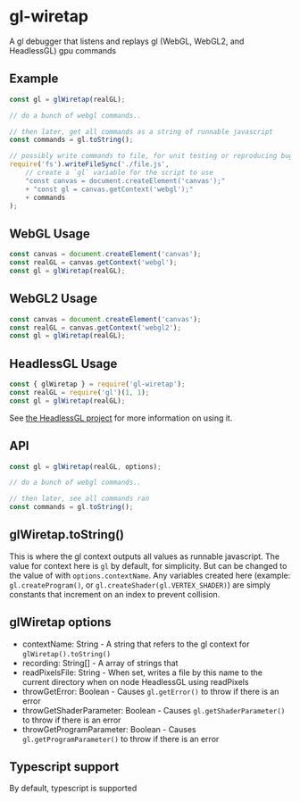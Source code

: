# gl-wiretap
A gl debugger that listens and replays gl (WebGL, WebGL2, and HeadlessGL) gpu commands

## Example
```js
const gl = glWiretap(realGL);

// do a bunch of webgl commands..

// then later, get all commands as a string of runnable javascript
const commands = gl.toString();

// possibly write commands to file, for unit testing or reproducing bug
require('fs').writeFileSync('./file.js',
    // create a `gl` variable for the script to use
    "const canvas = document.createElement('canvas');"
    + "const gl = canvas.getContext('webgl');"
    + commands
);
```

## WebGL Usage
```js
const canvas = document.createElement('canvas');
const realGL = canvas.getContext('webgl');
const gl = glWiretap(realGL);
```

## WebGL2 Usage
```js
const canvas = document.createElement('canvas');
const realGL = canvas.getContext('webgl2');
const gl = glWiretap(realGL);
```

## HeadlessGL Usage
```js
const { glWiretap } = require('gl-wiretap');
const realGL = require('gl')(1, 1);
const gl = glWiretap(realGL);
```

See [the HeadlessGL project](https://github.com/stackgl/headless-gl) for more information on using it.

## API
```js
const gl = glWiretap(realGL, options);

// do a bunch of webgl commands..

// then later, see all commands ran
const commands = gl.toString();
```

## glWiretap.toString()
This is where the gl context outputs all values as runnable javascript. 
The value for context here is `gl` by default, for simplicity.
But can be changed to the value of with `options.contextName`.
Any variables created here (example: `gl.createProgram()`, or `gl.createShader(gl.VERTEX_SHADER)`) are simply constants that increment on an index to prevent collision.

## glWiretap options
* contextName: String - A string that refers to the gl context for `glWiretap().toString()`
* recording: String[] - A array of strings that 
* readPixelsFile: String - When set, writes a file by this name to the current directory when on node HeadlessGL using readPixels
* throwGetError: Boolean - Causes `gl.getError()` to throw if there is an error
* throwGetShaderParameter: Boolean - Causes `gl.getShaderParameter()` to throw if there is an error
* throwGetProgramParameter: Boolean - Causes `gl.getProgramParameter()` to throw if there is an error

## Typescript support
By default, typescript is supported
